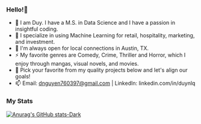 ### Hello!👋

- 🌱 I am Duy. I have a M.S. in Data Science and I have a passion in insightful coding.
- 🔭 I specialize in using Machine Learning for retail, hospitality, marketing, and investment. 
- 👯 I'm always open for local connections in Austin, TX.
- ⚡ My favorite genres are Comedy, Crime, Thriller and Horror, which I enjoy through mangas, visual novels, and movies.
- 💬 Pick your favorite from my quality projects below and let's align our goals!
- 📫 Email: dnguyen760397@gmail.com | LinkedIn: linkedin.com/in/duynlq

### My Stats
[![Anurag's GitHub stats-Dark](https://github-readme-stats.vercel.app/api?username=duynlq&show_icons=true&theme=dark#gh-dark-mode-only)](https://github.com/anuraghazra/github-readme-stats#gh-dark-mode-only)
<!--
**duynlq/duynlq** is a ✨ _special_ ✨ repository because its `README.md` (this file) appears on your GitHub profile.

Here are some ideas to get you started:

- 🔭 I’m currently working on ...
- 🌱 I’m currently learning ...
- 👯 I’m looking to collaborate on ...
- 🤔 I’m looking for help with ...
- 💬 Ask me about ...
- 📫 How to reach me: ...
- 😄 Pronouns: ...
- ⚡ Fun fact: ...
-->
